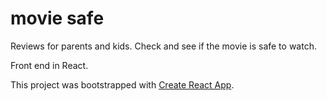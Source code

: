 # movie safe

Reviews for parents and kids. Check and see if the movie is safe to watch.

Front end in React.

This project was bootstrapped with [Create React App](https://github.com/facebook/create-react-app).
